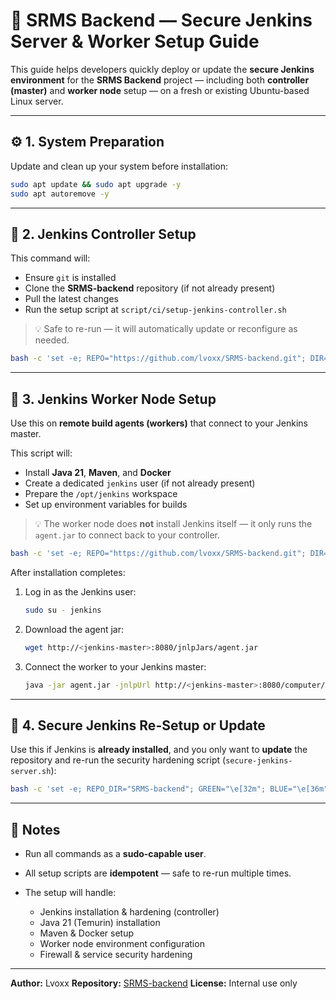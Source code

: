 # 🧩 SRMS Backend — Secure Jenkins Server & Worker Setup Guide

This guide helps developers quickly deploy or update the **secure Jenkins environment** for the **SRMS Backend** project — including both **controller (master)** and **worker node** setup — on a fresh or existing Ubuntu-based Linux server.

---

## ⚙️ 1. System Preparation

Update and clean up your system before installation:

```bash
sudo apt update && sudo apt upgrade -y
sudo apt autoremove -y
````

---

## 🧱 2. Jenkins Controller Setup

This command will:

* Ensure `git` is installed
* Clone the **SRMS-backend** repository (if not already present)
* Pull the latest changes
* Run the setup script at `script/ci/setup-jenkins-controller.sh`

> 💡 Safe to re-run — it will automatically update or reconfigure as needed.

```bash
bash -c 'set -e; REPO="https://github.com/lvoxx/SRMS-backend.git"; DIR="SRMS-backend"; if ! command -v git &>/dev/null; then echo "Installing git..."; sudo apt-get update -qq && sudo apt-get install -y git; fi; if [ ! -d "$DIR/.git" ]; then git clone --filter=blob:none --sparse "$REPO" "$DIR"; fi; cd "$DIR"; git pull --force origin main; git sparse-checkout set script; bash ./script/ci/setup-jenkins-controller.sh'
```

---

## 🧩 3. Jenkins Worker Node Setup

Use this on **remote build agents (workers)** that connect to your Jenkins master.

This script will:

* Install **Java 21**, **Maven**, and **Docker**
* Create a dedicated `jenkins` user (if not already present)
* Prepare the `/opt/jenkins` workspace
* Set up environment variables for builds

> 💡 The worker node does **not** install Jenkins itself — it only runs the `agent.jar` to connect back to your controller.

```bash
bash -c 'set -e; REPO="https://github.com/lvoxx/SRMS-backend.git"; DIR="SRMS-backend"; if ! command -v git &>/dev/null; then echo "Installing git..."; sudo apt-get update -qq && sudo apt-get install -y git; fi; if [ ! -d "$DIR/.git" ]; then git clone --filter=blob:none --sparse "$REPO" "$DIR"; fi; cd "$DIR"; git pull --force origin main; git sparse-checkout set script; bash ./script/ci/setup-jenkins-worker.sh'
```

After installation completes:

1. Log in as the Jenkins user:

   ```bash
   sudo su - jenkins
   ```
2. Download the agent jar:

   ```bash
   wget http://<jenkins-master>:8080/jnlpJars/agent.jar
   ```
3. Connect the worker to your Jenkins master:

   ```bash
   java -jar agent.jar -jnlpUrl http://<jenkins-master>:8080/computer/<node-name>/slave-agent.jnlp -secret <SECRET>
   ```

---

## 🔄 4. Secure Jenkins Re-Setup or Update

Use this if Jenkins is **already installed**, and you only want to **update** the repository and re-run the security hardening script (`secure-jenkins-server.sh`):

```bash
bash -c 'set -e; REPO_DIR="SRMS-backend"; GREEN="\e[32m"; BLUE="\e[36m"; YELLOW="\e[33m"; RESET="\e[0m"; echo -e "${BLUE}🔄 Updating repository...${RESET}"; cd "$REPO_DIR" && git fetch origin main && LOCAL=$(git rev-parse HEAD) && REMOTE=$(git rev-parse origin/main); if [ "$LOCAL" != "$REMOTE" ]; then echo -e "${YELLOW}📥 New update detected. Pulling changes...${RESET}"; git reset --hard origin/main; else echo -e "${GREEN}✅ Already up to date.${RESET}"; fi; SCRIPT="./script/ci/secure-jenkins-server.sh"; if [ -f "$SCRIPT" ]; then echo -e "${BLUE}🚀 Running Jenkins secure setup script...${RESET}"; chmod +x "$SCRIPT" && bash "$SCRIPT"; else echo -e "${YELLOW}⚠️ Script not found at $SCRIPT${RESET}"; fi'
```

---

## 🧾 Notes

* Run all commands as a **sudo-capable user**.
* All setup scripts are **idempotent** — safe to re-run multiple times.
* The setup will handle:

  * Jenkins installation & hardening (controller)
  * Java 21 (Temurin) installation
  * Maven & Docker setup
  * Worker node environment configuration
  * Firewall & service security hardening

---

**Author:** Lvoxx
**Repository:** [SRMS-backend](https://github.com/lvoxx/SRMS-backend)
**License:** Internal use only

